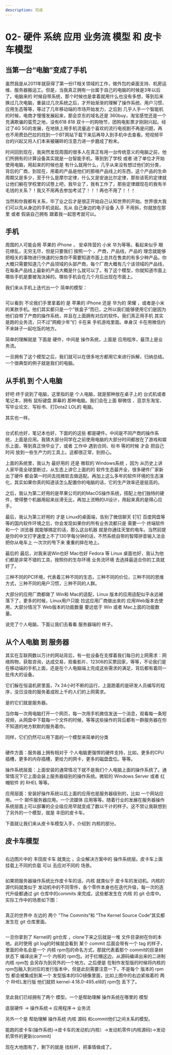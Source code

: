 ```yaml
---
description: 完成
---
```


# 02- 硬件 系统 应用 业务流 模型 和 皮卡车模型

## &#x20;当第一台“电脑”变成了手机



&#x20; 虽然我是从2011年就获得了第一份IT相关领域的工作，做外包的桌面支持、机房运维、服务器搬运工。但是，当我真正拥有一台属于自己的电脑的时候是3年以后了。电脑来的 时候自带系统，那个时候也是拿着就用什么也没有多想，等到后来换过几次电脑，重装过几次系统之后，才开始渐渐的理解了操作系统、用户习惯、应用生态等等，等过了几年移动端的市场开始发力，之后到 几乎人手一个智能机的时候，电商才慢慢发展起来，那会京东的域名还是 360buy，淘宝感觉还是一个充满欺骗的蛮荒之地，没有618  818  双十一的购物节，团购电影票才刚刚兴起。经过了4G  5G的发展，在地铁上用手机流量追个喜欢的流行电视剧不再是问题，再也不用费劲巴拉的找到一个BT网站下载下来后再导入到手机中去查看。短视频平台的兴起又将人们本来被碾碎的注意力进一步磨成了粉末。



&#x20; 时间回到现在，我突然发现周围的很多人在真正有用一台传统意义的电脑之前，他们所拥有的计算设备其实就是一台智能手机，等到到了学校 或者 进了单位才开始使用电脑，用起来的时候也是 有什么就用什么，几乎从来没有想过他们的分类，背后的厂商，到现在，用着的产品是他们的那根产品线上的东西，这个产品的生命周期又是多少，至于什么是摩尔定律，什么又是安迪比尔定律，那些该死的定律就让他们躺在学校里的试卷上吧，我毕业了，我有工作了，那些定律跟现在的我有半毛钱的关系？！我又不用再去参加考试了！！！再也不用了！！！



&#x20; 当然和你我都有关系，毕了业之后才是很正开始自己认知世界的开始。世界很大我们可以先从身边的手机说起。先从 自己身边的电子设备 入手  不用拆，你就放在那里 或者 假装自己拥有 跟着我一起思考就可以。

## 手机

&#x20;周围的人可能会用 苹果的 iPhone ， 安卓阵营的 小米 华为等等。看起来似乎 眼花缭乱，无穷无尽，但是只要我们 按照一个 ，产商，产品线，产品的 理念就能够把相关的事物进行快速的分类你不需要知道市面上总共在售卖的有多少种产品，你大概只需要知道几个产品领域的头部产商，每个厂商大概有几个该领域的产品线，在每条产品线上最新的产品大概是什么就可以了。有了这个模型，你就知道市面上哪些手机是要被淘汰掉的。哪些手机会在几个月后出现在市面上。

我们来从手机上迭代出一个 简单的模型：

<figure><img src=".gitbook/assets/PhoneModel.jpg" alt=""><figcaption></figcaption></figure>

可以看到 不论我们手里拿着的 是  苹果的 iPhone 还是 华为的 荣耀 ，或者是小米的某款手机。他们其实都只是一个”铁盒子“而已，之所以我们能够使用它们是因为他们自带了产商的操作系统，并且在上面拥有对应的软件。我们真正用手机 其实是跑的业务流，只不过”网瘾少年”们 卡在来 手机游戏里面。单身汉 卡在用微信约不来妹子一起吃饭的地方。



简单的理解就是 下面是 硬件，中间是 操作系统，上面是 应用程序，最顶上是业务流。

一旦拥有了这个模型之后，我们就可以在很多地方都用它来进行拆解，归纳总结。一个很典型的例子就是我们的电脑。





## 从手机 到 个人电脑

好吧 终于说到了电脑，这里指的是 个人电脑，就是那种放在桌子上的 台式机或者笔记本，拥有 鼠标键盘 屏幕的 那种电脑。我们会在上面 聊微信 、逛京东淘宝、写毕业论文、写标书、打Dota2  LOL的 电脑。

其实也一样。

<figure><img src=".gitbook/assets/PersonalComputerModel.jpg" alt=""><figcaption></figcaption></figure>

台式机也好，笔记本也好，下面的的这些 都是硬件。中间是不同产商的操作系统，上面是应用。我猜大部分同学在之前使用电脑的大部分时间都放在了游戏和娱乐上面，等到真正快毕业了，或者 工作中 遇到合同、标书 等的时候  才会 把自己时间 放到一些生产力的工具上。这都很正常，别担心。

上面的系统里，我认为 最好用的 还是 微软的 Windows系统 ，因为 从历史上讲人家毕竟全球垄断过，从生态上讲它上面的的 软件生态最齐全，很多硬件厂家新出了硬件 都会第一时间去找微软去做适配。再加上这么多年的软件环境的生态演化，其实如果你真的知道该怎么配置你的电脑的话，它的生产效率还是挺高的。

之后，我认为第二好用的是苹果公司的的MacOS操作系统，搭配上他们独特的硬件，使得整个机器用起来丝滑无比，再加上流畅的UI设计，用起来真的是得心应手。

最后，我认为第三好用的 才是 Linux的桌面端，告别了微信聊天 钉钉 百度网盘等等的国内软件环境之后，你会发现如果你的所有业务流都只是 需要一个 终端软件和一个 浏览器 就能够搞定的话，那么这台机器 就是你通往天堂的电车。当然前提是你的中文打字速度上不了130字每分钟的话，不然系统自带的智障拼音输入法会把你从电车上 一次次的甩下来 重重的摔在地上。



最后的 最后，对我来说Win也好  Mac也好 Fedora 等 Linux 桌面也好，我认为他们都是非常不错的工具，按照你的生存环境 业务流环境 去选择最适合你的工具就好了。

三种不同的PC环境，代表着三种不同的生态，三种不同的价位，三种不同的思维方式，三种不同的用户习惯，三种不同的人群。

大部分的应用厂商都做了 Win和 Mac的适配，Linux 版本的应用适配似乎永远被落下了，更多的时候，Linux用户只能 捡这应用厂商做出来的 应用Web版本去使用，大部分情况下 Web版本的功能数量 要远低于 Win 或者 Mac上面的功能数量。



说完了个人电脑，下面让我们去看看 服务器端的 样子。



## 从个人电脑 到 服务器

&#x20; 其实在互联网数以万计的网站背后，有一批设备在支撑着我们每日的上网需求：网络购物，获取咨询，达成交易，观看影片、12306的买票回家，等等，不论我们是在移动端的手机上面，还是在个人电脑端上完成这些需求的满足，背后都有着同一批伟大的设备。

&#x20; 它们躲在恒温机房里面，7x 24小时不断的运行，上面跑着的是研发人员编写的程序，没日没夜的服务着成败上千的人们的上网需求。

&#x20; 是的它们就是服务器。

&#x20;  当你每一次用电脑打开一个网页，每一次用手机微信发送一个消息，观看每一条短视频，从网盘中下载每一个文件的时候，等等这些操作的背后都有一群服务器在你不知道的地方默默的服务着你。

同样，它们仍然可以用下面的一个模型来简单的分类

<figure><img src=".gitbook/assets/ServerModel.jpg" alt=""><figcaption></figcaption></figure>

硬件方面：服务器上拥有相对于 个人电脑更强悍的硬件支持，比如，更多的CPU插槽，更多的内存插槽，更给力的网卡，更多的磁盘盘位。等等。

操作系统层面：上面安装的通常情况下就不是我们个人电脑上面的操作系统了。通常情况下它上面会装上服务器级别的操作系统。微软的 Windows Server 或者 红帽软件 的 RHEL 等等。

应用层面：安装好操作系统以后上面的应用也是服务器级别的，比如 一个网站应用。一个 邮件服务器应用。一个流媒体 应用等等。随着行业的发展在服务器操作系统层面上可以部署的企业级应用早就变成了数以千计的样子。这不禁让我联想到了另外的一个模型，就是 丰田的皮卡车。

下面就让我们来从皮卡车模型入手，介绍到 内核的部分。



## 皮卡车模型

<figure><img src=".gitbook/assets/OS-TOYOTA-Truck Model.jpg" alt=""><figcaption></figcaption></figure>

右边图片中的 丰田皮卡车 就类比 ，企业解决方案中的 操作系统层。皮卡车上面 挂载上不同的负载 可以 去应对不同的 场景。

<figure><img src=".gitbook/assets/TOYOTA  OS KERNEL Cource Code Commits.jpg" alt=""><figcaption></figcaption></figure>

如果把服务器操作系统比作皮卡车的话，内核 就类似于 皮卡车的发动机。内核的源代码就类似于 发动机中的不同零件，各个零件本身也在迭代升级，每一次的迭代升级都通过 git 仓库中的commits 来完成，这些都发生在 内核 的 git 仓库中。实际工作中的场景如下图：

<figure><img src=".gitbook/assets/OS Kernel Source Code Commits, git repo kernel rpm RHEL Distro.jpg" alt=""><figcaption></figcaption></figure>

真正的世界中 左边的 两个 ”The Commits“和  ”The Kernel Source Code“其实都发生在 git 仓库里面。

<figure><img src=".gitbook/assets/OS Kernel Source Code Commits,  git repo with tag.jpg" alt=""><figcaption></figcaption></figure>

一旦你拿到了  Kernel的 git仓库 ，clone下来之后就是一堆 文件目录树在你的本地。此时使用 git log的时候就会看到 某个 commit 后面会带有一个  tag 的样子，里面的命名会是一个 内核 rpm包的命名方式，那就代表着那个 commit的目录树 状态下 编译出来了一个 内核的 rpm包。对于红帽这边，从源码编译出来的二进制内核 rpm包 会另存为到另外的一个地方。之后便是 在制作发型版的时候将内核的rpm包融入到对应的发行版本中，但是此刻需要注意一下，不是每个 版本的 rpm包 都会被集成到某一个  发型版本的ISO镜像里面，比如上图中的右边紧挨着的 两个 RHEL发行版 他们就把  kernel-4.18.0-495.el8的 rpm包 丢下了。

<figure><img src=".gitbook/assets/I am not on boarding yet.jpg" alt=""><figcaption></figcaption></figure>



至此我们已经拥有了两个 模型。一个是帮助理解 操作系统在哪里的 模型

底层硬件 -> 操作系统-> 应用程序-> 业务流



另外一个是 帮助理解  操作系统 内核 源码  和commit他们之间关系的模型。

能跑的皮卡车(操作系统)->皮卡车的发动机(内核）->发动机零件(内核源码)->发动机零件的更新(commit)



现在大地图有了，剩下的就是 找标杆，把事情做成了。



















